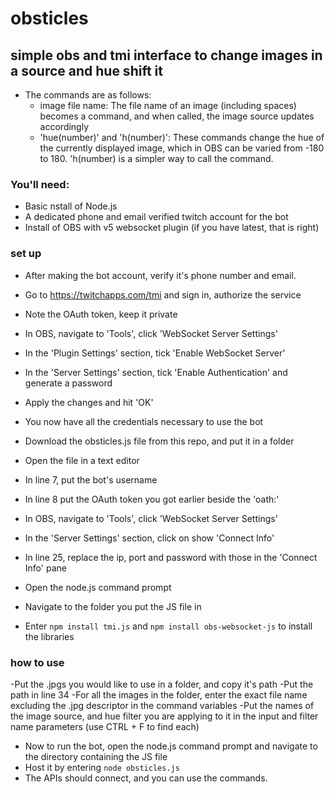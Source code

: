 # obsticles
## simple obs and tmi interface to change images in a source and hue shift it

- The commands are as follows:
  - image file name: The file name of an image (including spaces) becomes a command, and when called, the image source updates accordingly
  - 'hue(number)' and 'h(number)': These commands change the hue of the currently displayed image, which in OBS can be varied from -180 to 180. 'h(number) is a simpler way to call the command.

### You'll need:
- Basic nstall of Node.js 
- A dedicated phone and email verified twitch account for the bot
- Install of OBS with v5 websocket plugin (if you have latest, that is right)

### set up

- After making the bot account, verify it's phone number and email.
- Go to https://twitchapps.com/tmi and sign in, authorize the service
- Note the OAuth token, keep it private

- In OBS, navigate to 'Tools', click 'WebSocket Server Settings'
- In the 'Plugin Settings' section, tick 'Enable WebSocket Server'
- In the 'Server Settings' section, tick 'Enable Authentication' and generate a password
- Apply the changes and hit 'OK'

- You now have all the credentials necessary to use the bot

- Download the obsticles.js file from this repo, and put it in a folder
- Open the file in a text editor
- In line 7, put the bot's username
- In line 8 put the OAuth token you got earlier beside the 'oath:'
- In OBS, navigate to 'Tools', click 'WebSocket Server Settings'
- In the 'Server Settings' section, click on show 'Connect Info'
- In line 25, replace the ip, port and password with those in the 'Connect Info' pane

- Open the node.js command prompt
- Navigate to the folder you put the JS file in
- Enter `npm install tmi.js` and `npm install obs-websocket-js` to install the libraries

### how to use

-Put the .jpgs you would like to use in a folder, and copy it's path
-Put the path in line 34
-For all the images in the folder, enter the exact file name excluding the .jpg descriptor in the command variables
-Put the names of the image source, and hue filter you are applying to it in the input and filter name parameters (use CTRL + F to find each)

- Now to run the bot, open the node.js command prompt and navigate to the directory containing the JS file
- Host it by entering `node obsticles.js`
- The APIs should connect, and you can use the commands.


